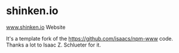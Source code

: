 shinken.io
==========

www.shinken.io Website


It's a template fork of the https://github.com/isaacs/npm-www code. Thanks a lot to Isaac Z. Schlueter for it.